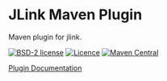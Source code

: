 # JLink Maven Plugin

Maven plugin for jlink.

[![BSD-2 license](https://img.shields.io/badge/License-BSD--2-informational.svg)](LICENSE)
[![Licence](https://img.shields.io/badge/Java-1.8-orange?logo=java)](https://www.oracle.com/java/technologies/javase-downloads.html)
[![Maven Central](http://img.shields.io/maven-central/v/org.panteleyev/jlink-maven-plugin)](https://search.maven.org/search?q=g:org.panteleyev%20AND%20a:jlink-maven-plugin)

[Plugin Documentation](https://petr-panteleyev.github.io/jlink-maven-plugin/)
